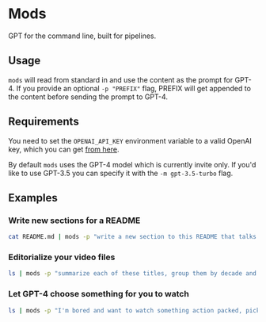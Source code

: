 # Mods

GPT for the command line, built for pipelines.

## Usage

`mods` will read from standard in and use the content as the prompt for GPT-4.
If you provide an optional `-p "PREFIX"` flag, PREFIX will get appended to the
content before sending the prompt to GPT-4.

## Requirements

You need to set the `OPENAI_API_KEY` environment variable to a valid OpenAI
key, which you can get [from
here](https://platform.openai.com/account/api-keys).

By default `mods` uses the GPT-4 model which is currently invite only. If you'd
like to use GPT-3.5 you can specify it with the `-m gpt-3.5-turbo` flag.

## Examples

### Write new sections for a README

```bash
cat README.md | mods -p "write a new section to this README that talks about a user sharing feature. Format the output as markdown"
```

### Editorialize your video files

```bash
ls | mods -p "summarize each of these titles, group them by decade and format the result as markdown" | glow

```

### Let GPT-4 choose something for you to watch

```bash
ls | mods -p "I'm bored and want to watch something action packed, pick 5 shows from this list" | gum choose | xargs vlc

```

